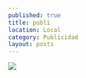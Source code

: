 ```yaml
---
published: true
title: publi
location: Local
category: Publicidad
layout: posts
---
```


![](http://i.imgur.com/sMp5U1bm.png)
